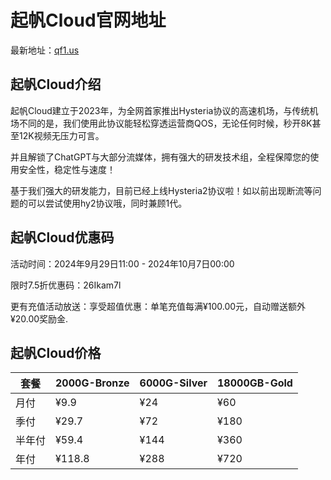 # 起帆Cloud官网地址

最新地址：[qf1.us](https://www.qf1.us/#/register?code=YVBtcDKg)

## 起帆Cloud介绍

起帆Cloud建立于2023年，为全网首家推出Hysteria协议的高速机场，与传统机场不同的是，我们使用此协议能轻松穿透运营商QOS，无论任何时候，秒开8K甚至12K视频无压力可言。

并且解锁了ChatGPT与大部分流媒体，拥有强大的研发技术组，全程保障您的使用安全性，稳定性与速度！

基于我们强大的研发能力，目前已经上线Hysteria2协议啦！如以前出现断流等问题的可以尝试使用hy2协议哦，同时兼顾1代。

## 起帆Cloud优惠码

活动时间：2024年9月29日11:00 - 2024年10月7日00:00

限时7.5折优惠码：26Ikam7l

更有充值活动放送：享受超值优惠：单笔充值每满¥100.00元，自动赠送额外¥20.00奖励金.

## 起帆Cloud价格

|套餐|2000G-Bronze|6000G-Silver|18000GB-Gold|
|----|----|----|----|
|月付|¥9.9|¥24|¥60|
|季付|¥29.7|¥72|¥180|
|半年付|¥59.4|¥144|¥360|
|年付|¥118.8|¥288|¥720|
